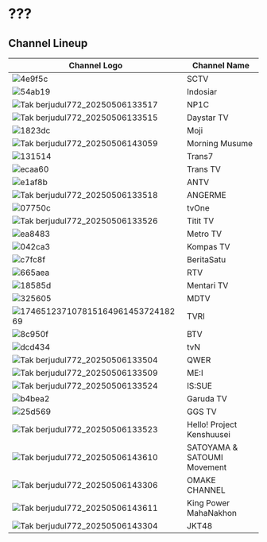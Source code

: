 # ???
## Channel Lineup
Channel Logo | Channel Name
-- | --
![4e9f5c](https://github.com/user-attachments/assets/160b7760-bb1f-4bc2-b700-8d99acbc2740) | SCTV
![54ab19](https://github.com/user-attachments/assets/95f84922-474d-4631-85e5-aee2f5074485) | Indosiar
![Tak berjudul772_20250506133517](https://github.com/user-attachments/assets/9a566078-1ba6-4e8b-8475-0714a7dce64b) | NP1C
![Tak berjudul772_20250506133515](https://github.com/user-attachments/assets/8652c824-882d-4989-8d75-452c1a3002cc) | Daystar TV
![1823dc](https://github.com/user-attachments/assets/455326fe-d4b9-4748-8824-327714011391) | Moji
![Tak berjudul772_20250506143059](https://github.com/user-attachments/assets/70874aad-8830-4431-add4-7958f6acc58d) | Morning Musume
![131514](https://github.com/user-attachments/assets/4359dd66-a37f-496f-9b3a-f474f74f79de) | Trans7
![ecaa60](https://github.com/user-attachments/assets/e961c19a-0edc-4c71-9e3c-ebd9c7b48626) | Trans TV
![e1af8b](https://github.com/user-attachments/assets/dfe4eb45-4cd5-4e00-a3bd-989f7142bf16) | ANTV
![Tak berjudul772_20250506133518](https://github.com/user-attachments/assets/ff0a05c0-bd74-43d2-b0b8-26d797ae5f3f) | ANGERME
![07750c](https://github.com/user-attachments/assets/a80a1c97-925c-4e68-a707-f2cbd3919c47) | tvOne
![Tak berjudul772_20250506133526](https://github.com/user-attachments/assets/9d3d0281-f2e2-4190-9f7c-8ecf04a5386a) | Titit TV
![ea8483](https://github.com/user-attachments/assets/b7a74199-e6d3-4164-8c35-25234ce699e4) | Metro TV
![042ca3](https://github.com/user-attachments/assets/cec7b169-d287-4c3b-a30c-3337a3e87bdf) | Kompas TV
![c7fc8f](https://github.com/user-attachments/assets/f666f6ea-ec53-43f1-93f8-95b98ec4932f) | BeritaSatu
![665aea](https://github.com/user-attachments/assets/61e8191d-7f14-4eb3-9c5b-3142040f8382) | RTV
![18585d](https://github.com/user-attachments/assets/5d8a2913-76b0-4dd3-ae25-987b30078caf) | Mentari TV
![325605](https://github.com/user-attachments/assets/c1c52f3c-dd06-400b-85d4-f78c81935a10) | MDTV
![17465123710781516496145372418269](https://thumbor.prod.vidiocdn.com/F6W__Y0wn_7mFW0cOuz7mi7qjWU=/230x230/filters:quality(70)/vidio-web-prod-livestreaming/uploads/livestreaming/square_image/6441/528cc9.png) | TVRI
![8c950f](https://github.com/user-attachments/assets/f0b39e3c-a63c-438f-bf2b-94967e8ff1e7) | BTV
![dcd434](https://github.com/user-attachments/assets/52e52eb7-6560-4a7d-8a37-d2fd4b798dfc) | tvN
![Tak berjudul772_20250506133504](https://github.com/user-attachments/assets/1eb6ca6d-537b-42d9-b581-617c566bbbcb) | QWER
![Tak berjudul772_20250506133509](https://github.com/user-attachments/assets/f6ff07ee-82b9-4cf3-8bb6-53d17d30ad4c) | ME\:I
![Tak berjudul772_20250506133524](https://github.com/user-attachments/assets/ed59e12b-054c-4eed-bb3c-083277097833) | IS\:SUE
![b4bea2](https://github.com/user-attachments/assets/109b5a3d-0525-461e-86f9-1000f8780f4b) | Garuda TV
![25d569](https://github.com/user-attachments/assets/2a06dd17-d906-4287-aac6-24b2aa11d54e) | GGS TV
![Tak berjudul772_20250506133523](https://github.com/user-attachments/assets/c59c20f7-c32f-4571-a528-4d29fa939d8f) | Hello! Project Kenshuusei
![Tak berjudul772_20250506143610](https://github.com/user-attachments/assets/9256b0d6-48cc-4392-99cd-8f538565e5d2) | SATOYAMA \& SATOUMI Movement
![Tak berjudul772_20250506143306](https://github.com/user-attachments/assets/8f780ec0-4acd-4890-b321-5fb7ff84c098) | OMAKE CHANNEL
![Tak berjudul772_20250506143611](https://github.com/user-attachments/assets/06a2ca7b-286f-429d-bbed-258bfca0e8bf) | King Power MahaNakhon
![Tak berjudul772_20250506143304](https://github.com/user-attachments/assets/2d9ed300-63ca-4ee4-95d5-791622f486e3) | JKT48
